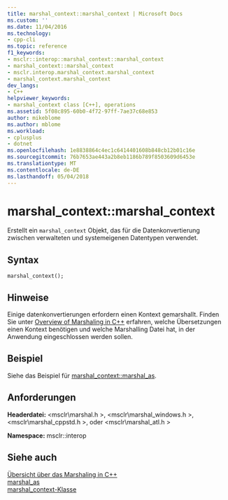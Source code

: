 ```yaml
---
title: marshal_context::marshal_context | Microsoft Docs
ms.custom: ''
ms.date: 11/04/2016
ms.technology:
- cpp-cli
ms.topic: reference
f1_keywords:
- msclr::interop::marshal_context::marshal_context
- marshal_context::marshal_context
- msclr.interop.marshal_context.marshal_context
- marshal_context.marshal_context
dev_langs:
- C++
helpviewer_keywords:
- marshal_context class [C++], operations
ms.assetid: 5f08c895-60b0-4f72-97ff-7ae37c68e853
author: mikeblome
ms.author: mblome
ms.workload:
- cplusplus
- dotnet
ms.openlocfilehash: 1e8838864c4ec1c6414401608b848cb12b01c16e
ms.sourcegitcommit: 76b7653ae443a2b8eb1186b789f8503609d6453e
ms.translationtype: MT
ms.contentlocale: de-DE
ms.lasthandoff: 05/04/2018
---
```

# <a name="marshalcontextmarshalcontext"></a>marshal_context::marshal_context
Erstellt ein `marshal_context` Objekt, das für die Datenkonvertierung zwischen verwalteten und systemeigenen Datentypen verwendet.  
  
## <a name="syntax"></a>Syntax  
  
```  
marshal_context();  
```  
  
## <a name="remarks"></a>Hinweise  
 Einige datenkonvertierungen erfordern einen Kontext gemarshallt. Finden Sie unter [Overview of Marshaling in C++](../dotnet/overview-of-marshaling-in-cpp.md) erfahren, welche Übersetzungen einen Kontext benötigen und welche Marshalling Datei hat, in der Anwendung eingeschlossen werden sollen.  
  
## <a name="example"></a>Beispiel  
 Siehe das Beispiel für [marshal_context::marshal_as](../dotnet/marshal-context-marshal-as.md).  
  
## <a name="requirements"></a>Anforderungen  
 **Headerdatei:** \<msclr\marshal.h >, \<msclr\marshal_windows.h >, \<msclr\marshal_cppstd.h >, oder \<msclr\marshal_atl.h >  
  
 **Namespace:** msclr::interop  
  
## <a name="see-also"></a>Siehe auch  
 [Übersicht über das Marshaling in C++](../dotnet/overview-of-marshaling-in-cpp.md)   
 [marshal_as](../dotnet/marshal-as.md)   
 [marshal_context-Klasse](../dotnet/marshal-context-class.md)